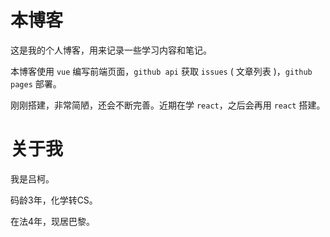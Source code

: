 # 本博客

这是我的个人博客，用来记录一些学习内容和笔记。


本博客使用 `vue` 编写前端页面，`github api` 获取 `issues` ( 文章列表 )，`github pages` 部署。

刚刚搭建，非常简陋，还会不断完善。近期在学 `react`，之后会再用 `react` 搭建。


# 关于我

我是吕柯。

码龄3年，化学转CS。

在法4年，现居巴黎。

